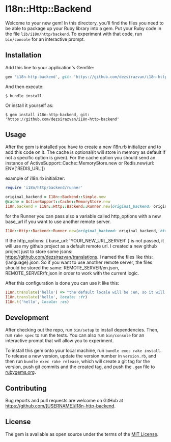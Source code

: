 # I18n::Http::Backend

Welcome to your new gem! In this directory, you'll find the files you need to be able to package up your Ruby library into a gem. Put your Ruby code in the file `lib/i18n/http/backend`. To experiment with that code, run `bin/console` for an interactive prompt.

## Installation

Add this line to your application's Gemfile:

```ruby
gem 'i18n-http-backend', git: 'https://github.com/dezsirazvan/i18n-http-backend'
```

And then execute:

    $ bundle install

Or install it yourself as:

    $ gem install i18n-http-backend, git: 'https://github.com/dezsirazvan/i18n-http-backend'

## Usage

After the gem is installed you have to create a new i18n.rb initializer and to add this code on it. The cache is optional(it will store in memory as default if not a specific option is given). For the cache option you should send an instance of ActiveSupport::Cache::MemoryStore.new or Redis.new(url: ENV['REDIS_URL'])

example of i18n.rb initializer:

```ruby
require 'i18n/http/backend/runner'

original_backend = I18n::Backend::Simple.new
@cache = ActiveSupport::Cache::MemoryStore.new
I18n.backend = I18n::Http::Backend::Runner.new(original_backend: original_backend, cache: @cache)
```

for the Runner you can pass also a variable called http_options with a new base_url if you want to use another remote server.

```ruby
I18n::Http::Backend::Runner.new(original_backend: original_backend, http_options: { base_url: 'YOUR_NEW_URL_SERVER' })
```
If the http_options: { base_url: 'YOUR_NEW_URL_SERVER' } is not passed, it will use my github project as a default remote url.
I created a new github project just to store some jsons: https://github.com/dezsirazvan/translations. I named the files like this: {language}.json. So if you want to use another remote server, the files should be stored the same: REMOTE_SERVER/en.json, REMOTE_SERVER/fr.json in order to work with the current logic.

After this configuration is done you can use it like this:

```ruby
I18n.translate('hello') => "the default locale will be :en, so it will try first to find a file called en.json on the remote server and if that file exists and contain a key hello, it will take the remote value. if not, it will try to get the local value for the key hello from the file en.yml"
I18n.translate('hello', locale: :fr)
I18n.t('hello', locale: :es)
```

## Development

After checking out the repo, run `bin/setup` to install dependencies. Then, run `rake spec` to run the tests. You can also run `bin/console` for an interactive prompt that will allow you to experiment.

To install this gem onto your local machine, run `bundle exec rake install`. To release a new version, update the version number in `version.rb`, and then run `bundle exec rake release`, which will create a git tag for the version, push git commits and the created tag, and push the `.gem` file to [rubygems.org](https://rubygems.org).

## Contributing

Bug reports and pull requests are welcome on GitHub at https://github.com/[USERNAME]/i18n-http-backend.

## License

The gem is available as open source under the terms of the [MIT License](https://opensource.org/licenses/MIT).
